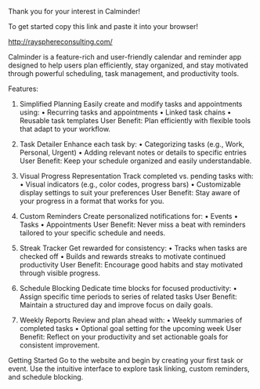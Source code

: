 Thank you for your interest in Calminder!

To get started copy this link and paste it into your browser!

http://raysphereconsulting.com/

Calminder is a feature-rich and user-friendly calendar and reminder app designed to help users plan efficiently, stay organized, and stay motivated through powerful scheduling, task management, and productivity tools.

Features:

1. Simplified Planning
Easily create and modify tasks and appointments using:
• Recurring tasks and appointments
• Linked task chains
• Reusable task templates
User Benefit: Plan efficiently with flexible tools that adapt to your workflow.

2. Task Detailer
Enhance each task by:
• Categorizing tasks (e.g., Work, Personal, Urgent)
• Adding relevant notes or details to specific entries
User Benefit: Keep your schedule organized and easily understandable.

3. Visual Progress Representation
Track completed vs. pending tasks with:
• Visual indicators (e.g., color codes, progress bars)
• Customizable display settings to suit your preferences
User Benefit: Stay aware of your progress in a format that works for you.

4. Custom Reminders
Create personalized notifications for:
• Events
• Tasks
• Appointments
User Benefit: Never miss a beat with reminders tailored to your specific schedule and needs.

5. Streak Tracker
Get rewarded for consistency:
• Tracks when tasks are checked off
• Builds and rewards streaks to motivate continued productivity
User Benefit: Encourage good habits and stay motivated through visible progress.

6. Schedule Blocking
Dedicate time blocks for focused productivity:
• Assign specific time periods to series of related tasks
User Benefit: Maintain a structured day and improve focus on daily goals.

7. Weekly Reports
Review and plan ahead with:
• Weekly summaries of completed tasks
• Optional goal setting for the upcoming week
User Benefit: Reflect on your productivity and set actionable goals for consistent improvement.

Getting Started
Go to the website and begin by creating your first task or event. Use the intuitive interface to explore task linking, custom reminders, and schedule blocking.
